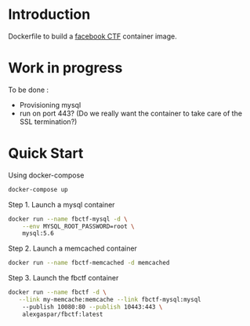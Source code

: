 # Introduction

Dockerfile to build a [facebook CTF](https://github.com/facebook/fbctf) container image.


# Work in progress

To be done :
 * Provisioning mysql
 * run on port 443? (Do we really want the container to take care of the SSL termination?)

# Quick Start

Using docker-compose

```bash
docker-compose up
```

 Step 1. Launch a mysql container

 ```bash
 docker run --name fbctf-mysql -d \
     --env MYSQL_ROOT_PASSWORD=root \
     mysql:5.6
 ```

 Step 2. Launch a memcached container

 ```bash
 docker run --name fbctf-memcached -d memcached
 ```

 Step 3. Launch the fbctf container

 ```bash
 docker run --name fbctf -d \
    --link my-memcache:memcache --link fbctf-mysql:mysql
     --publish 10080:80 --publish 10443:443 \
     alexgaspar/fbctf:latest
 ```

